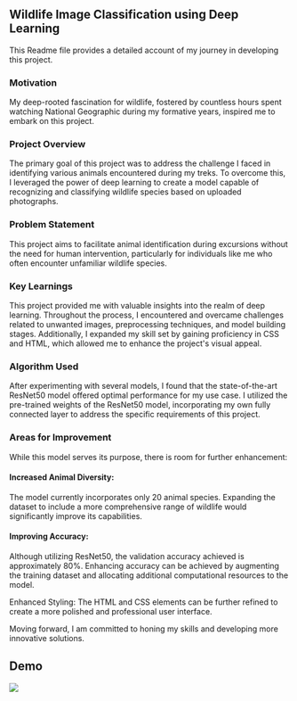 
 ## Wildlife Image Classification using Deep Learning
This Readme file provides a detailed account of my journey in developing this project.

### Motivation
My deep-rooted fascination for wildlife, fostered by countless hours spent watching National Geographic during my formative years, inspired me to embark on this project.

### Project Overview
The primary goal of this project was to address the challenge I faced in identifying various animals encountered during my treks. To overcome this, I leveraged the power of deep learning to create a model capable of recognizing and classifying wildlife species based on uploaded photographs.

### Problem Statement
This project aims to facilitate animal identification during excursions without the need for human intervention, particularly for individuals like me who often encounter unfamiliar wildlife species.

### Key Learnings
This project provided me with valuable insights into the realm of deep learning. Throughout the process, I encountered and overcame challenges related to unwanted images, preprocessing techniques, and model building stages. Additionally, I expanded my skill set by gaining proficiency in CSS and HTML, which allowed me to enhance the project's visual appeal.

### Algorithm Used
After experimenting with several models, I found that the state-of-the-art ResNet50 model offered optimal performance for my use case. I utilized the pre-trained weights of the ResNet50 model, incorporating my own fully connected layer to address the specific requirements of this project.

### Areas for Improvement
While this model serves its purpose, there is room for further enhancement:

#### Increased Animal Diversity: 
The model currently incorporates only 20 animal species. Expanding the dataset to include a more comprehensive range of wildlife would significantly improve its capabilities.

#### Improving Accuracy: 
Although utilizing ResNet50, the validation accuracy achieved is approximately 80%. Enhancing accuracy can be achieved by augmenting the training dataset and allocating additional computational resources to the model.

Enhanced Styling: The HTML and CSS elements can be further refined to create a more polished and professional user interface.

Moving forward, I am committed to honing my skills and developing more innovative solutions.

## Demo

![](https://github.com/Kalyan-rb/Wild-Life-Image-Classifier/blob/main/project_demo.gif)




